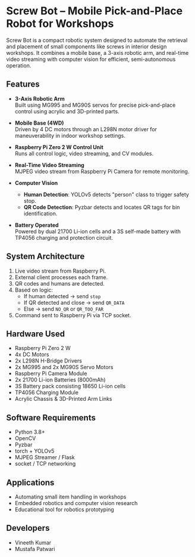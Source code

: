 # Screw Bot – Mobile Pick-and-Place Robot for Workshops

Screw Bot is a compact robotic system designed to automate the retrieval and placement of small components like screws in interior design workshops. It combines a mobile base, a 3-axis robotic arm, and real-time video streaming with computer vision for efficient, semi-autonomous operation.

## Features

- **3-Axis Robotic Arm**  
  Built using MG995 and MG90S servos for precise pick-and-place control using acrylic and 3D-printed parts.

- **Mobile Base (4WD)**  
  Driven by 4 DC motors through an L298N motor driver for maneuverability in indoor workshop settings.

- **Raspberry Pi Zero 2 W Control Unit**  
  Runs all control logic, video streaming, and CV modules.

- **Real-Time Video Streaming**  
  MJPEG video stream from Raspberry Pi Camera for remote monitoring.

- **Computer Vision**  
  - **Human Detection**: YOLOv5 detects "person" class to trigger safety stop.
  - **QR Code Detection**: Pyzbar detects and locates QR tags for bin identification.
  
- **Battery Operated**  
  Powered by dual 21700 Li-ion cells and a 3S self-made battery with TP4056 charging and protection circuit.

## System Architecture

1. Live video stream from Raspberry Pi.
2. External client processes each frame.
3. QR codes and humans are detected.
4. Based on logic:
   - If human detected → send `stop`
   - If QR detected and close → send `QR_DATA`
   - Else → send `NO_QR` or `QR_TOO_FAR`
5. Command sent to Raspberry Pi via TCP socket.

## Hardware Used

- Raspberry Pi Zero 2 W
- 4x DC Motors
- 2x L298N H-Bridge Drivers
- 2x MG995 and 2x MG90S Servo Motors
- Raspberry Pi Camera Module
- 2x 21700 Li-ion Batteries (8000mAh)
- 3S Battery pack consisting 18650 Li-ion cells
- TP4056 Charging Module
- Acrylic Chassis & 3D-Printed Arm Links

## Software Requirements

- Python 3.8+
- OpenCV
- Pyzbar
- torch + YOLOv5
- MJPEG Streamer / Flask
- socket / TCP networking


## Applications

- Automating small item handling in workshops
- Embedded robotics and computer vision research
- Educational tool for robotics prototyping

## Developers

- Vineeth Kumar  
- Mustafa Patwari  

